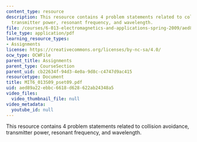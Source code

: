 ```yaml
---
content_type: resource
description: This resource contains 4 problem statements related to collision avoidance,
  transmitter power, resonant frequency, and wavelength.
file: /courses/6-013-electromagnetics-and-applications-spring-2009/aed89a22ebbc6618d628622ab24348a5_MIT6_013S09_pset09.pdf
file_type: application/pdf
learning_resource_types:
- Assignments
license: https://creativecommons.org/licenses/by-nc-sa/4.0/
ocw_type: OCWFile
parent_title: Assignments
parent_type: CourseSection
parent_uid: cb22634f-94d3-4e0a-9d8c-c4747d9ac415
resourcetype: Document
title: MIT6_013S09_pset09.pdf
uid: aed89a22-ebbc-6618-d628-622ab24348a5
video_files:
  video_thumbnail_file: null
video_metadata:
  youtube_id: null
---
```

This resource contains 4 problem statements related to collision avoidance, transmitter power, resonant frequency, and wavelength.